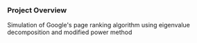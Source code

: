 ### Project Overview

 Simulation of Google's page ranking algorithm using eigenvalue decomposition and modified power method


